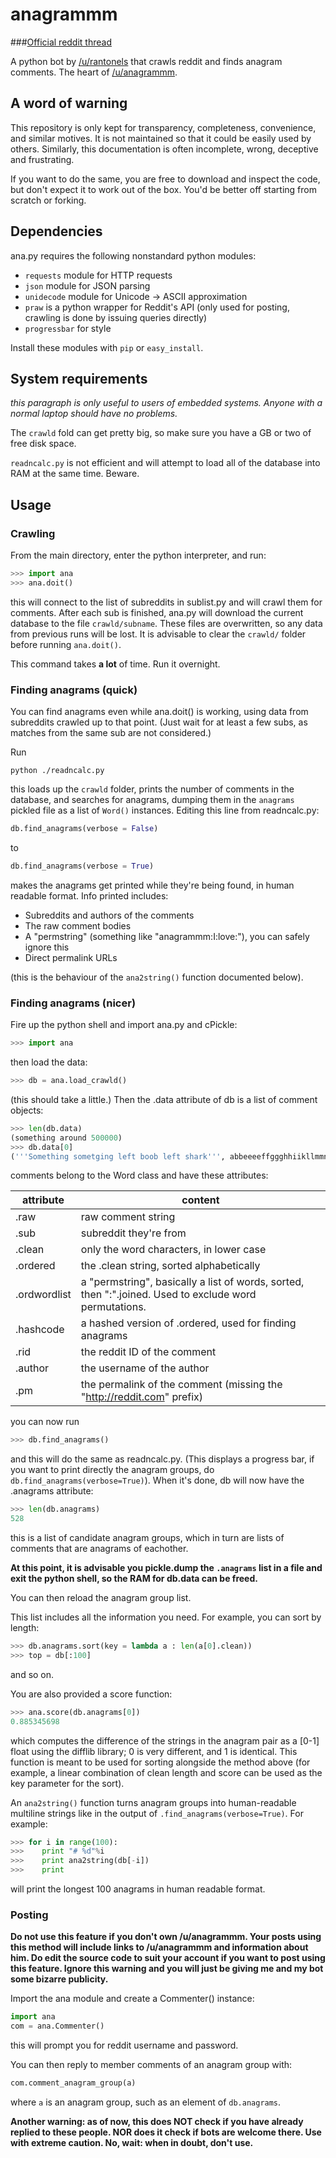 # anagrammm
###[Official reddit thread](https://www.reddit.com/r/botwatch/comments/2vac36/find_recent_comments_that_are_anagrams_of/)

A python bot by [/u/rantonels](https://www.reddit.com/u/rantonels) that crawls reddit and finds anagram comments. The heart of [/u/anagrammm](https://reddit.com/u/anagrammm).

## A word of warning

This repository is only kept for transparency, completeness, convenience, and similar motives. It is not maintained so that it could be easily used by others. Similarly, this documentation is often incomplete, wrong, deceptive and frustrating.

If you want to do the same, you are free to download and inspect the code, but don't expect it to work out of the box. You'd be better off starting from scratch or forking.

## Dependencies

ana.py requires the following nonstandard python modules:

- `requests` module for HTTP requests
- `json` module for JSON parsing
- `unidecode` module for Unicode -> ASCII approximation
- `praw` is a python wrapper for Reddit's API (only used for posting, crawling is done by issuing queries directly)
- `progressbar` for style

Install these modules with `pip` or `easy_install`.

## System requirements

*this paragraph is only useful to users of embedded systems. Anyone with a normal laptop should have no problems.*

The `crawld` fold can get pretty big, so make sure you have a GB or two of free disk space.

`readncalc.py` is not efficient and will attempt to load all of the database into RAM at the same time. Beware.


## Usage

### Crawling

From the main directory, enter the python interpreter, and run:

```python
>>> import ana
>>> ana.doit()
```

this will connect to the list of subreddits in sublist.py and will crawl them for comments. After each sub is finished, ana.py will download the current database to the file `crawld/subname`. These files are overwritten, so any data from previous runs will be lost. It is advisable to clear the `crawld/` folder before running `ana.doit()`.

This command takes **a lot** of time. Run it overnight.

### Finding anagrams (quick)

You can find anagrams even while ana.doit() is working, using data from subreddits crawled up to that point. (Just wait for at least a few subs, as matches from the same sub are not considered.)

Run

```
python ./readncalc.py
```

this loads up the `crawld` folder, prints the number of comments in the database, and searches for anagrams, dumping them in the `anagrams` pickled file as a list of `Word()` instances. Editing this line from readncalc.py:

```python
db.find_anagrams(verbose = False)
```

to

```python
db.find_anagrams(verbose = True)
```

makes the anagrams get printed while they're being found, in human readable format. Info printed includes:

- Subreddits and authors of the comments
- The raw comment bodies
- A "permstring" (something like "anagrammm:I:love:"), you can safely ignore this
- Direct permalink URLs

(this is the behaviour of the `ana2string()` function documented below).

### Finding anagrams (nicer)

Fire up the python shell and import ana.py and cPickle:

```python
>>> import ana
```

then load the data:

```python
>>> db = ana.load_crawld()
```

(this should take a little.) Then the .data attribute of db is a list of comment objects:

```python
>>> len(db.data)
(something around 500000)
>>> db.data[0]
('''Something sometging left boob left shark''', abbeeeeffggghhiikllmmnnoooorssstttt, }ے�G�ST���4q�)
```

comments belong to the Word class and have these attributes:

attribute| content
 ------- |-----------------------
.raw      | raw comment string     
.sub      | subreddit they're from 
.clean | only the word characters, in lower case
.ordered | the .clean string, sorted alphabetically
.ordwordlist | a "permstring", basically a list of words, sorted, then ":".joined. Used to exclude word permutations.
.hashcode | a hashed version of .ordered, used for finding anagrams
.rid | the reddit ID of the comment
.author | the username of the author
.pm | the permalink of the comment (missing the "http://reddit.com" prefix)

you can now run

```python
>>> db.find_anagrams()
```

and this will do the same as readncalc.py. (This displays a progress bar, if you want to print directly the anagram groups, do ```db.find_anagrams(verbose=True)```). When it's done, db will now have the .anagrams attribute:

```python
>>> len(db.anagrams)
528
```

this is a list of candidate anagram groups, which in turn are lists of comments that are anagrams of eachother. 

**At this point, it is advisable you pickle.dump the `.anagrams` list in a file and exit the python shell, so the RAM for db.data can be freed.**

You can then reload the anagram group list.

This list includes all the information you need. For example, you can sort by length:

```python
>>> db.anagrams.sort(key = lambda a : len(a[0].clean))
>>> top = db[:100]
```

and so on.

You are also provided a score function:

```python
>>> ana.score(db.anagrams[0])
0.885345698
```

which computes the difference of the strings in the anagram pair as a [0-1] float using the difflib library; 0 is very different, and 1 is identical. This function is meant to be used for sorting alongside the method above (for example, a linear combination of clean length and score can be used as the key parameter for the sort).

An ```ana2string()``` function turns anagram groups into human-readable multiline strings like in the output of ```.find_anagrams(verbose=True)```. For example:

```python
>>> for i in range(100):
>>>    print "# %d"%i
>>>    print ana2string(db[-i])
>>>    print
```

will print the longest 100 anagrams in human readable format.

### Posting

**Do not use this feature if you don't own /u/anagrammm. Your posts using this method will include links to /u/anagrammm and information about him. Do edit the source code to suit your account if you want to post using this feature. Ignore this warning and you will just be giving me and my bot some bizarre publicity.**

Import the ana module and create a Commenter() instance:

```python
import ana
com = ana.Commenter()
```

this will prompt you for reddit username and password.

You can then reply to member comments of an anagram group with:

```python
com.comment_anagram_group(a)
```

where ```a``` is an anagram group, such as an element of ```db.anagrams```.

**Another warning: as of now, this does NOT check if you have already replied to these people. NOR does it check if bots are welcome there. Use with extreme caution. No, wait: when in doubt, don't use.**
